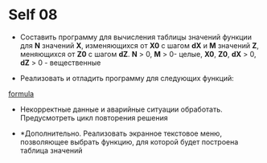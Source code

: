 ﻿# Self 08

* Составить программу для вычисления таблицы значений функции для **N** значений **X**, изменяющихся от **X0** с шагом **dX** и **M** значений **Z**, меняющихся от **Z0** с шагом **dZ**. **N** > 0, **M** > 0- целые, **X0**, **Z0**, **dX** > 0, **dZ** > 0 - вещественные

* Реализовать и отладить программу для следующих функций:

[formula](../images/image05.png)

* Некорректные данные и аварийные ситуации обработать. Предусмотреть цикл повторения решения

* *Дополнительно. Реализовать экранное текстовое меню, позволяющее выбрать функцию, для которой будет построена таблица значений